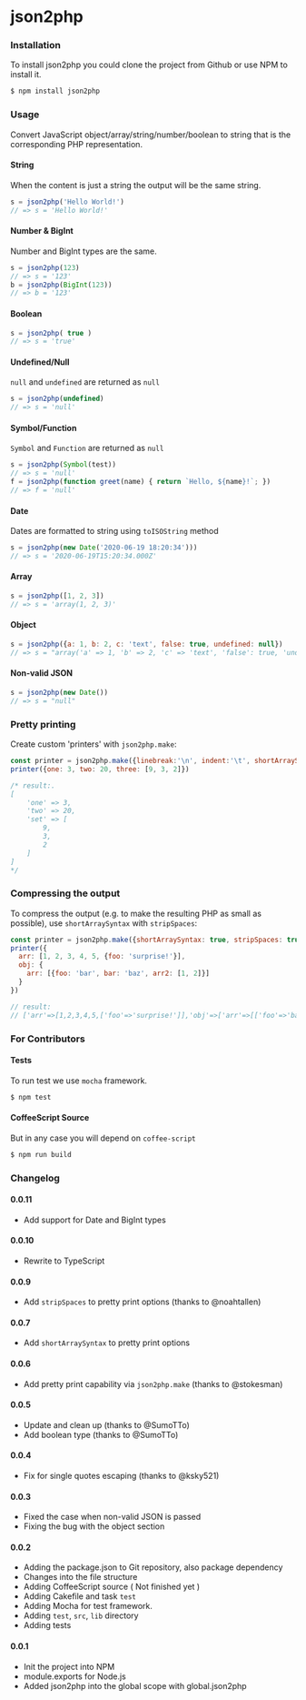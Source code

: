 json2php
========

### Installation

To install json2php you could clone the project from Github or use NPM to install it.

```bash
$ npm install json2php
```

### Usage

Convert JavaScript object/array/string/number/boolean to string that is the corresponding PHP representation.

#### String

When the content is just a string the output will be the same string.

```javascript
s = json2php('Hello World!')
// => s = 'Hello World!'
```

#### Number & BigInt

Number and BigInt types are the same.

```javascript
s = json2php(123)
// => s = '123'
b = json2php(BigInt(123))
// => b = '123'
```

#### Boolean

```javascript
s = json2php( true )
// => s = 'true'
```

#### Undefined/Null

`null` and `undefined` are returned as `null`

```javascript
s = json2php(undefined)
// => s = 'null'
```

#### Symbol/Function

`Symbol` and `Function` are returned as `null`

```javascript
s = json2php(Symbol(test))
// => s = 'null'
f = json2php(function greet(name) { return `Hello, ${name}!`; })
// => f = 'null'
```

#### Date

Dates are formatted to string using `toISOString` method

```javascript
s = json2php(new Date('2020-06-19 18:20:34')))
// => s = '2020-06-19T15:20:34.000Z'
```

#### Array

```javascript
s = json2php([1, 2, 3])
// => s = 'array(1, 2, 3)'
```

#### Object

```javascript
s = json2php({a: 1, b: 2, c: 'text', false: true, undefined: null})
// => s = "array('a' => 1, 'b' => 2, 'c' => 'text', 'false': true, 'undefined': null)"
```

#### Non-valid JSON

```javascript
s = json2php(new Date())
// => s = "null"
```

### Pretty printing
Create custom 'printers' with `json2php.make`: 

```javascript
const printer = json2php.make({linebreak:'\n', indent:'\t', shortArraySyntax: true})
printer({one: 3, two: 20, three: [9, 3, 2]})

/* result:.
[
	'one' => 3, 
	'two' => 20, 
	'set' => [
		9, 
		3, 
		2
	]
]
*/
```

### Compressing the output
To compress the output (e.g. to make the resulting PHP as small as possible), use `shortArraySyntax` with `stripSpaces`:

```javascript
const printer = json2php.make({shortArraySyntax: true, stripSpaces: true})
printer({
  arr: [1, 2, 3, 4, 5, {foo: 'surprise!'}],
  obj: {
    arr: [{foo: 'bar', bar: 'baz', arr2: [1, 2]}]
  }
})

// result:
// ['arr'=>[1,2,3,4,5,['foo'=>'surprise!']],'obj'=>['arr'=>[['foo'=>'bar','bar'=>'baz','arr2'=>[1,2]]]],'test'=>'str']
```

### For Contributors

#### Tests

To run test we use `mocha` framework.

```bash
$ npm test
```

#### CoffeeScript Source

But in any case you will depend on `coffee-script`

```bash
$ npm run build
```

### Changelog

#### 0.0.11
  * Add support for Date and BigInt types

#### 0.0.10
  * Rewrite to TypeScript

#### 0.0.9
  * Add `stripSpaces` to pretty print options (thanks to @noahtallen)

#### 0.0.7
  * Add `shortArraySyntax` to pretty print options

#### 0.0.6
  * Add pretty print capability via `json2php.make` (thanks to @stokesman)

#### 0.0.5
  * Update and clean up (thanks to @SumoTTo)
  * Add boolean type (thanks to @SumoTTo)

#### 0.0.4
  * Fix for single quotes escaping (thanks to @ksky521)

#### 0.0.3
  * Fixed the case when non-valid JSON is passed
  * Fixing the bug with the object section

#### 0.0.2
  * Adding the package.json to Git repository, also package dependency
  * Changes into the file structure
  * Adding CoffeeScript source ( Not finished yet )
  * Adding Cakefile and task `test`
  * Adding Mocha for test framework.
  * Adding `test`, `src`, `lib` directory
  * Adding tests

#### 0.0.1
  * Init the project into NPM
  * module.exports for Node.js
  * Added json2php into the global scope with global.json2php
